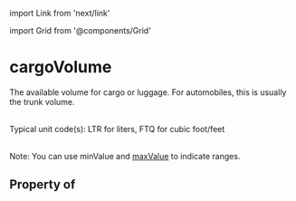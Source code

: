 import Link from 'next/link'
  
import Grid from '@components/Grid'

# cargoVolume

The available volume for cargo or luggage. For automobiles, this is usually the trunk volume.<br/><br/>

Typical unit code(s): LTR for liters, FTQ for cubic foot/feet<br/><br/>

Note: You can use <Link href="/minValue">minValue</Link> and <a class="localLink" href="/maxValue">maxValue</a> to indicate ranges.

## Property of



